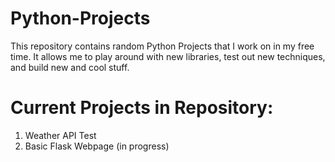 # Python-Projects

This repository contains random Python Projects that I work on in my free time. It allows me to play around with new libraries, test out new techniques, and build new and cool stuff.

# Current Projects in Repository:

1. Weather API Test
2. Basic Flask Webpage (in progress)
